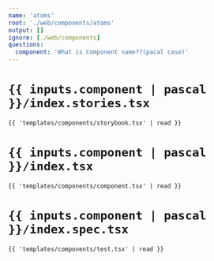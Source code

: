 ```yaml
---
name: 'atoms'
root: './web/components/atoms'
output: []
ignore: [./web/components]
questions:
  component: 'What is Component name??(pacal case)'
---
```


# `{{ inputs.component | pascal }}/index.stories.tsx`

```tsx
{{ 'templates/components/storybook.tsx' | read }}
```

# `{{ inputs.component | pascal }}/index.tsx`

```tsx
{{ 'templates/components/component.tsx' | read }}
```

# `{{ inputs.component | pascal }}/index.spec.tsx`

```tsx
{{ 'templates/components/test.tsx' | read }}

```
